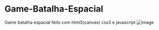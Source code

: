 # Game-Batalha-Espacial
Game batalha espacial feito com html5(canvas) css3 e javascript
![image](https://user-images.githubusercontent.com/37172038/103841499-7e46e000-5072-11eb-8463-8b67fac2ca42.png)
